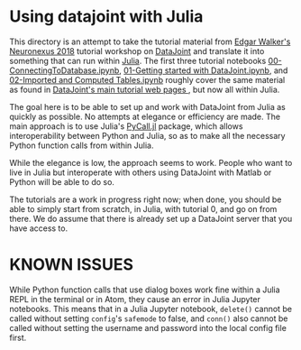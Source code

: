 # Using datajoint with Julia

This directory is an attempt to take the tutorial material from [Edgar Walker's Neuronexus 2018](../../..) tutorial workshop on [DataJoint](https://datajoint.io/) and translate it into something that can run within [Julia](https://julialang.org/). The first three tutorial notebooks [00-ConnectingToDatabase.ipynb](./00-ConnectingToDatabase.ipynb), [01-Getting started with DataJoint.ipynb](01-Getting%20started%20with%20DataJoint.ipynb), and [02-Imported and Computed Tables.ipynb](02-Imported%20and%20Computed%20Tables.ipynb) roughly cover the same material as found in [DataJoint's main tutorial web pages ](https://tutorials.datajoint.io/beginner/building-first-pipeline/python/first-table.html), but now all within Julia.

The goal here is to be able to set up and work with DataJoint from Julia as quickly as possible. No attempts at elegance or efficiency are made. The main approach is to use Julia's [PyCall.jl](https://github.com/JuliaPy/PyCall.jl) package, which allows interoperability between Python and Julia, so as to make all the necessary Python function calls from within Julia.

While the elegance is low, the approach seems to work. People who want to live in Julia but interoperate with others using DataJoint with Matlab or Python will be able to do so.

The tutorials are a work in progress right now; when done, you should be able to simply start from scratch, in Julia, with tutorial 0, and go on from there. We do assume that there is already set up a DataJoint server that you have access to.





# KNOWN ISSUES

While Python function calls that use dialog boxes work fine within a Julia REPL in the terminal or in Atom, they cause an error in Julia Jupyter notebooks.  This means that in a Julia Jupyter notebook, `delete()` cannot be called without setting `config`'s `safemode` to false, and `conn()` also cannot be called without setting the username and password into the local config file first.
